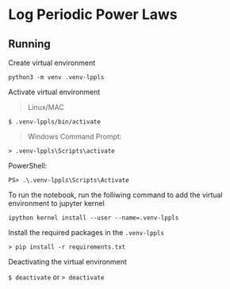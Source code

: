 # Log Periodic Power Laws


## Running

Create virtual environment 

`python3 -m venv .venv-lppls`

Activate virtual environment 

> Linux/MAC

`$ .venv-lppls/bin/activate`

> Windows
Command Prompt:

`> .venv-lppls\Scripts\activate`

PowerShell:

`PS> .\.venv-lppls\Scripts\Activate`


To run the notebook, run the folliwing command to add the virtual environment to jupyter kernel

`ipython kernel install --user --name=.venv-lppls`


Install the required packages in the `.venv-lppls`

`> pip install -r requirements.txt`

Deactivating the virtual environment

`$ deactivate` or `> deactivate`